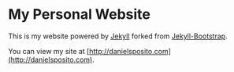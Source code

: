 # My Personal Website

This is my website powered by [Jekyll](https://github.com/mojombo/jekyll) forked from [Jekyll-Bootstrap](https://github.com/plusjade/jekyll-bootstrap).

You can view my site at [http://danielsposito.com](http://danielsposito.com).
